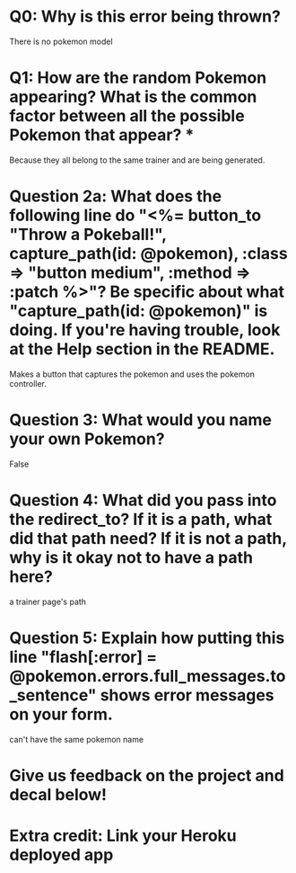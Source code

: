 # Q0: Why is this error being thrown?
There is no pokemon model

# Q1: How are the random Pokemon appearing? What is the common factor between all the possible Pokemon that appear? *
Because they all belong to the same trainer and are being generated.

# Question 2a: What does the following line do "<%= button_to "Throw a Pokeball!", capture_path(id: @pokemon), :class => "button medium", :method => :patch %>"? Be specific about what "capture_path(id: @pokemon)" is doing. If you're having trouble, look at the Help section in the README.

Makes a button that captures the pokemon and uses the pokemon controller.

# Question 3: What would you name your own Pokemon?

False

# Question 4: What did you pass into the redirect_to? If it is a path, what did that path need? If it is not a path, why is it okay not to have a path here?
a trainer page's path

# Question 5: Explain how putting this line "flash[:error] = @pokemon.errors.full_messages.to_sentence" shows error messages on your form.
can't have the same pokemon name

# Give us feedback on the project and decal below!

# Extra credit: Link your Heroku deployed app
